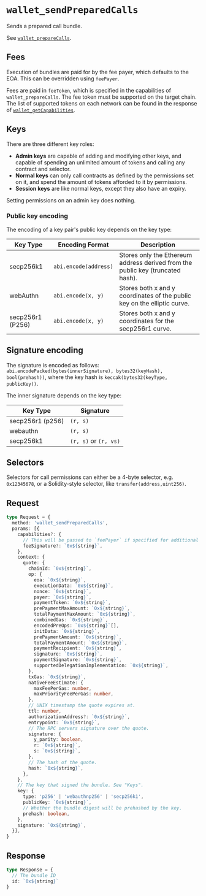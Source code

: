# `wallet_sendPreparedCalls`

Sends a prepared call bundle.

See [`wallet_prepareCalls`](/rpc-server/wallet_prepareCalls).

## Fees

Execution of bundles are paid for by the fee payer, which defaults to the EOA. This can be overridden using `feePayer`.

Fees are paid in `feeToken`, which is specified in the capabilities of `wallet_prepareCalls`. The fee token must be supported on the target chain. The list of supported tokens on each network can be found in the response of [`wallet_getCapabilities`](/rpc-server/wallet_getCapabilities).

## Keys

There are three different key roles:

- **Admin keys** are capable of adding and modifying other keys, and capable of spending an unlimited amount of tokens and calling any contract and selector.
- **Normal keys** can only call contracts as defined by the permissions set on it, and spend the amount of tokens afforded to it by permissions.
- **Session keys** are like normal keys, except they also have an expiry.

Setting permissions on an admin key does nothing.

### Public key encoding

The encoding of a key pair's public key depends on the key type:

| Key Type         | Encoding Format       | Description                                                                    |
| ---------------- | --------------------- | ------------------------------------------------------------------------------ |
| secp256k1        | `abi.encode(address)` | Stores only the Ethereum address derived from the public key (truncated hash). |
| webAuthn          | `abi.encode(x, y)`    | Stores both x and y coordinates of the public key on the elliptic curve.       |
| secp256r1 (P256) | `abi.encode(x, y)`   | Stores both x and y coordinates for the secp256r1 curve.                       |

## Signature encoding

The signature is encoded as follows: `abi.encodePacked(bytes(innerSignature), bytes32(keyHash), bool(prehash))`, where the key hash is `keccak(bytes32(keyType, publicKey))`.

The inner signature depends on the key type:

| Key Type | Signature |
| -------- | --------- |
| secp256r1 (p256) | `(r, s)` |
| webauthn | `(r, s)` |
| secp256k1 | `(r, s)` or `(r, vs)` |

## Selectors

Selectors for call permissions can either be a 4-byte selector, e.g. `0x12345678`, or a Solidity-style selector, like `transfer(address,uint256)`.

## Request

```ts
type Request = {
  method: 'wallet_sendPreparedCalls',
  params: [{
    capabilities?: {
      // This will be passed to `feePayer` if specified for additional on-chain verification.
      feeSignature?: `0x${string}`,
    },
    context: {
      quote: {
        chainId: `0x${string}`,
        op: {
          eoa: `0x${string}`,
          executionData: `0x${string}`,
          nonce: `0x${string}`,
          payer: `0x${string}`,
          paymentToken: `0x${string}`,
          prePaymentMaxAmount: `0x${string}`,
          totalPaymentMaxAmount: `0x${string}`,
          combinedGas: `0x${string}`,
          encodedPreOps: `0x${string}`[],
          initData: `0x${string}`,
          prePaymentAmount: `0x${string}`,
          totalPaymentAmount: `0x${string}`,
          paymentRecipient: `0x${string}`,
          signature: `0x${string}`,
          paymentSignature: `0x${string}`,
          supportedDelegationImplementation: `0x${string}`,
        },
        txGas: `0x${string}`,
        nativeFeeEstimate: {
          maxFeePerGas: number,
          maxPriorityFeePerGas: number,
        },
        // UNIX timestamp the quote expires at.
        ttl: number,
        authorizationAddress?: `0x${string}`,
        entrypoint: `0x${string}`,
        // The RPC servers signature over the quote.
        signature: {
          y_parity: boolean,
          r: `0x${string}`,
          s: `0x${string}`,
        },
        // The hash of the quote.
        hash: `0x${string}`,
      },
    },
    // The key that signed the bundle. See "Keys".
    key: {
      type: 'p256' | 'webauthnp256' | 'secp256k1',
      publicKey: `0x${string}`,
      // Whether the bundle digest will be prehashed by the key.
      prehash: boolean,
    },
    signature: `0x${string}`,
  }],
}
```

## Response

```ts
type Response = {
  // The bundle ID
  id: `0x${string}`
}
```
